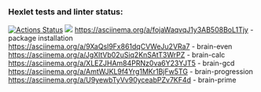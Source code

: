 ### Hexlet tests and linter status:
[![Actions Status](https://github.com/barcelona2004/python-project-49/workflows/hexlet-check/badge.svg)](https://github.com/barcelona2004/python-project-49/actions)
<a href="https://codeclimate.com/github/barcelona2004/python-project-49/maintainability"><img src="https://api.codeclimate.com/v1/badges/9bc31d1884d47ac32857/maintainability" /></a>
https://asciinema.org/a/fojaWaqvqJ1y3AB508BoL1Tjy - package installation
https://asciinema.org/a/9XaQsl9Fx861dqCVWeJu2VRa7 - brain-even
https://asciinema.org/a/JgXItVb02uSiq2KnSAtT3WrPZ - brain-calc
https://asciinema.org/a/XLEZJHAm84PRNz0va6Y23YJT5 - brain-gcd
https://asciinema.org/a/AmtWJKL9f4Yrg1MKr1BjFw5TG - brain-progression
https://asciinema.org/a/U9yewbTyVv90yceabPZv7KF4d - brain-prime
